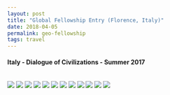 ```yaml
---
layout: post
title: "Global Fellowship Entry (Florence, Italy)"
date: 2018-04-05
permalink: geo-fellowship
tags: travel
---
```


<h4> Italy - Dialogue of Civilizations -  Summer 2017</h4>
   <br>

   <img class="geo-fellowship-photo" src="../assets/fellowship/1.png"  />

   <img class="geo-fellowship-photo" src="../assets/fellowship/2.png"  />

   <img class="geo-fellowship-photo" src="../assets/fellowship/3.png"  />

   <img class="geo-fellowship-photo" src="../assets/fellowship/4.png"  />

   <img class="geo-fellowship-photo" src="../assets/fellowship/5.png"  />

   <img class="geo-fellowship-photo" src="../assets/fellowship/6.png"  />

   <img class="geo-fellowship-photo" src="../assets/fellowship/7.png"  />

   <img class="geo-fellowship-photo" src="../assets/fellowship/8.png"  />

   <img class="geo-fellowship-photo" src="../assets/fellowship/9.png"  />

   <img class="geo-fellowship-photo" src="../assets/fellowship/10.png"  />

   <img class="geo-fellowship-photo" src="../assets/fellowship/11.png"  />

   <img class="geo-fellowship-photo" src="../assets/fellowship/12.png"  />

<!-- <script src="https://gist.github.com/kjbrum/5d90663036d64e5f5c9f.js"></script> -->
